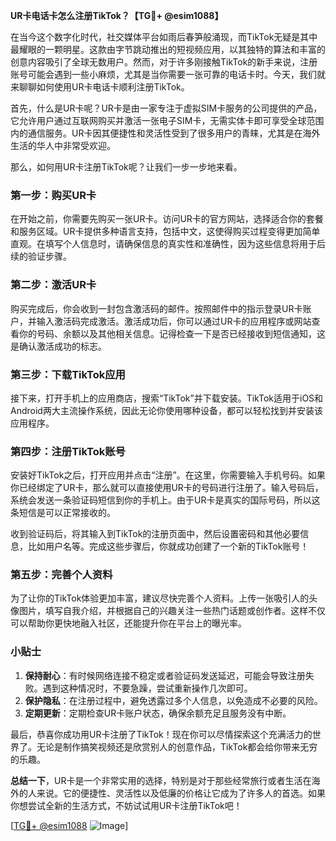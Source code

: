 **UR卡电话卡怎么注册TikTok？【TG💪+ @esim1088】**

在当今这个数字化时代，社交媒体平台如雨后春笋般涌现，而TikTok无疑是其中最耀眼的一颗明星。这款由字节跳动推出的短视频应用，以其独特的算法和丰富的创意内容吸引了全球无数用户。然而，对于许多刚接触TikTok的新手来说，注册账号可能会遇到一些小麻烦，尤其是当你需要一张可靠的电话卡时。今天，我们就来聊聊如何使用UR卡电话卡顺利注册TikTok。

首先，什么是UR卡呢？UR卡是由一家专注于虚拟SIM卡服务的公司提供的产品，它允许用户通过互联网购买并激活一张电子SIM卡，无需实体卡即可享受全球范围内的通信服务。UR卡因其便捷性和灵活性受到了很多用户的青睐，尤其是在海外生活的华人中非常受欢迎。

那么，如何用UR卡注册TikTok呢？让我们一步一步地来看。

### 第一步：购买UR卡

在开始之前，你需要先购买一张UR卡。访问UR卡的官方网站，选择适合你的套餐和服务区域。UR卡提供多种语言支持，包括中文，这使得购买过程变得更加简单直观。在填写个人信息时，请确保信息的真实性和准确性，因为这些信息将用于后续的验证步骤。

### 第二步：激活UR卡

购买完成后，你会收到一封包含激活码的邮件。按照邮件中的指示登录UR卡账户，并输入激活码完成激活。激活成功后，你可以通过UR卡的应用程序或网站查看你的号码、余额以及其他相关信息。记得检查一下是否已经接收到短信通知，这是确认激活成功的标志。

### 第三步：下载TikTok应用

接下来，打开手机上的应用商店，搜索“TikTok”并下载安装。TikTok适用于iOS和Android两大主流操作系统，因此无论你使用哪种设备，都可以轻松找到并安装该应用程序。

### 第四步：注册TikTok账号

安装好TikTok之后，打开应用并点击“注册”。在这里，你需要输入手机号码。如果你已经绑定了UR卡，那么就可以直接使用UR卡的号码进行注册了。输入号码后，系统会发送一条验证码短信到你的手机上。由于UR卡是真实的国际号码，所以这条短信是可以正常接收的。

收到验证码后，将其输入到TikTok的注册页面中，然后设置密码和其他必要信息，比如用户名等。完成这些步骤后，你就成功创建了一个新的TikTok账号！

### 第五步：完善个人资料

为了让你的TikTok体验更加丰富，建议尽快完善个人资料。上传一张吸引人的头像图片，填写自我介绍，并根据自己的兴趣关注一些热门话题或创作者。这样不仅可以帮助你更快地融入社区，还能提升你在平台上的曝光率。

### 小贴士

1. **保持耐心**：有时候网络连接不稳定或者验证码发送延迟，可能会导致注册失败。遇到这种情况时，不要急躁，尝试重新操作几次即可。
2. **保护隐私**：在注册过程中，避免透露过多个人信息，以免造成不必要的风险。
3. **定期更新**：定期检查UR卡账户状态，确保余额充足且服务没有中断。

最后，恭喜你成功用UR卡注册了TikTok！现在你可以尽情探索这个充满活力的世界了。无论是制作搞笑视频还是欣赏别人的创意作品，TikTok都会给你带来无穷的乐趣。

**总结一下**，UR卡是一个非常实用的选择，特别是对于那些经常旅行或者生活在海外的人来说。它的便捷性、灵活性以及低廉的价格让它成为了许多人的首选。如果你想尝试全新的生活方式，不妨试试用UR卡注册TikTok吧！

[[TG💪+ @esim1088](https://t.me/s/esim1088) ![Image](https://i.postimg.cc/4NQfJmqS/Snipaste-2025-05-13-00-14-12.png)]